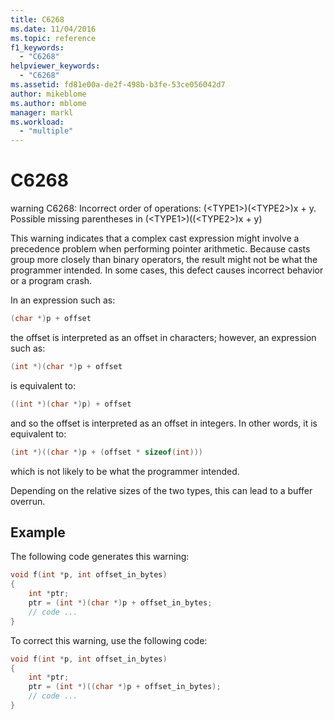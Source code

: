 ```yaml
---
title: C6268
ms.date: 11/04/2016
ms.topic: reference
f1_keywords:
  - "C6268"
helpviewer_keywords:
  - "C6268"
ms.assetid: fd81e00a-de2f-498b-b3fe-53ce056042d7
author: mikeblome
ms.author: mblome
manager: markl
ms.workload:
  - "multiple"
---
```

# C6268
warning C6268: Incorrect order of operations: (\<TYPE1>)(\<TYPE2>)x + y. Possible missing parentheses in (\<TYPE1>)((\<TYPE2>)x + y)

 This warning indicates that a complex cast expression might involve a precedence problem when performing pointer arithmetic. Because casts group more closely than binary operators, the result might not be what the programmer intended. In some cases, this defect causes incorrect behavior or a program crash.

 In an expression such as:

```cpp
(char *)p + offset
```

 the offset is interpreted as an offset in characters; however, an expression such as:

```cpp
(int *)(char *)p + offset
```

 is equivalent to:

```cpp
((int *)(char *)p) + offset
```

 and so the offset is interpreted as an offset in integers. In other words, it is equivalent to:

```cpp
(int *)((char *)p + (offset * sizeof(int)))
```

 which is not likely to be what the programmer intended.

 Depending on the relative sizes of the two types, this can lead to a buffer overrun.

## Example
 The following code generates this warning:

```cpp
void f(int *p, int offset_in_bytes)
{
    int *ptr;
    ptr = (int *)(char *)p + offset_in_bytes;
    // code ...
}
```

 To correct this warning, use the following code:

```cpp
void f(int *p, int offset_in_bytes)
{
    int *ptr;
    ptr = (int *)((char *)p + offset_in_bytes);
    // code ...
}
```
